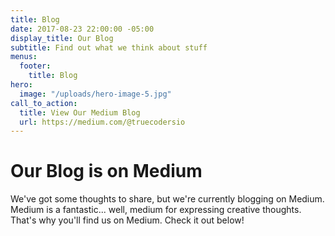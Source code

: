 ```yaml
---
title: Blog
date: 2017-08-23 22:00:00 -05:00
display_title: Our Blog
subtitle: Find out what we think about stuff
menus:
  footer:
    title: Blog
hero:
  image: "/uploads/hero-image-5.jpg"
call_to_action:
  title: View Our Medium Blog
  url: https://medium.com/@truecodersio
---
```


# Our Blog is on Medium

We've got some thoughts to share, but we're currently blogging on Medium.
Medium is a fantastic... well, medium for expressing creative thoughts.
That's why you'll find us on Medium.
Check it out below!
